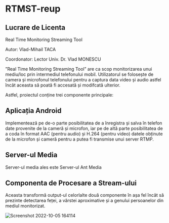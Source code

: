 # RTMST-reup

## Lucrare de Licenta 

Real Time Monitoring Streaming Tool


Autor: Vlad-Mihail TACA

Coordonator: Lector Univ. Dr. Vlad MONESCU


”Real Time Monitoring Streaming Tool” are ca scop monitorizarea unui mediu/loc
prin intermediul telefonului mobil. Utilizatorul se folosește de camera și microfonul
telefonului pentru a captura data video și audio astfel încât aceasta să poată fi accesată
și modifcată ulterior.



Astfel, proiectul conține trei componente principale:


## Aplicația Android


Implementează pe de-o parte posibilitatea de a înregistra și salva în telefon date
provenite de la cameră și microfon, iar pe de altă parte posibilitatea de a coda
în format AAC (pentru audio) și H.264 (pentru video) datele obținute de la
microfon și cameră pentru a putea fi transmise unui server RTMP. 


## Server-ul Media


Server-ul media ales este Server-ul Ant Media 

## Componenta de Procesare a Stream-ului


Aceasta transformă output-ul celorlalte două componente în așa fel încât să prezinte
detectarea feței, a vârstei aproximative și a genului persoanelor din mediul
monitorizat.


![Screenshot 2022-10-05 164114](https://user-images.githubusercontent.com/79206962/194075336-79eab49f-1b9b-4b56-ab57-3f7451b79465.png)
